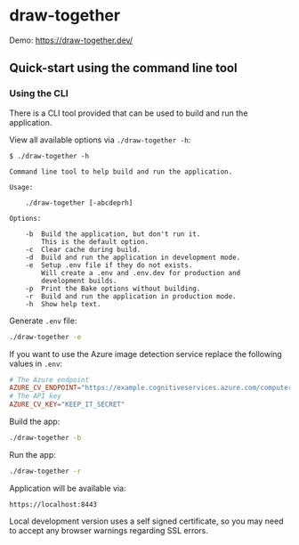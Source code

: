 # draw-together

Demo: https://draw-together.dev/

## Quick-start using the command line tool

### Using the CLI

There is a CLI tool provided that can be used to build and run the application.

View all available options via `./draw-together -h`:

```
$ ./draw-together -h

Command line tool to help build and run the application.

Usage:

    ./draw-together [-abcdeprh]

Options:

    -b  Build the application, but don't run it.
        This is the default option.
    -c  Clear cache during build.
    -d  Build and run the application in development mode.
    -e  Setup .env file if they do not exists.
        Will create a .env and .env.dev for production and
        development builds.
    -p  Print the Bake options without building.
    -r  Build and run the application in production mode.
    -h  Show help text.
```

Generate `.env` file:

```bash
./draw-together -e
```

If you want to use the Azure image detection service replace the following values in `.env`:

```conf
# The Azure endpoint
AZURE_CV_ENDPOINT="https://example.cognitiveservices.azure.com/computervision"
# The API key
AZURE_CV_KEY="KEEP_IT_SECRET"
```

Build the app:

```bash
./draw-together -b
```

Run the app:

```bash
./draw-together -r
```

Application will be available via:

```
https://localhost:8443
```

Local development version uses a self signed certificate, so you may need to accept any browser warnings regarding SSL errors.
